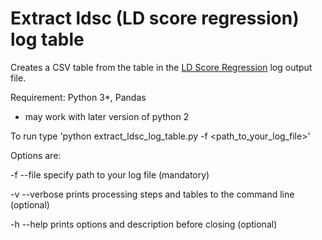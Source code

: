 # Extract ldsc (LD score regression) log table

Creates a CSV table from the table in the [LD Score Regression](https://github.com/bulik/ldsc) log output file.

Requirement: Python 3*, Pandas
* may work with later version of python 2


To run type 'python extract_ldsc_log_table.py -f <path_to_your_log_file>'

Options are:

 -f --file      specify path to your log file (mandatory)

 -v --verbose   prints processing steps and tables to the command line (optional)

 -h --help      prints options and description before closing (optional)
            


